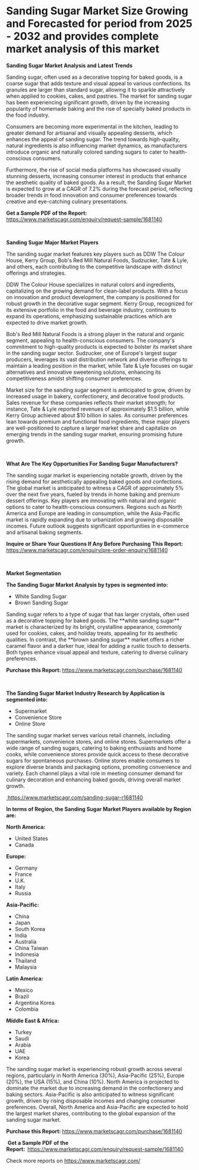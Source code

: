 <p><h1>Sanding Sugar Market Size Growing and Forecasted for period from 2025 - 2032 and provides complete market analysis of this market</h1></p><p><strong>Sanding Sugar Market Analysis and Latest Trends</strong></p>
<p><p>Sanding sugar, often used as a decorative topping for baked goods, is a coarse sugar that adds texture and visual appeal to various confections. Its granules are larger than standard sugar, allowing it to sparkle attractively when applied to cookies, cakes, and pastries. The market for sanding sugar has been experiencing significant growth, driven by the increasing popularity of homemade baking and the rise of specialty baked products in the food industry.</p><p>Consumers are becoming more experimental in the kitchen, leading to greater demand for artisanal and visually appealing desserts, which enhances the appeal of sanding sugar. The trend towards high-quality, natural ingredients is also influencing market dynamics, as manufacturers introduce organic and naturally colored sanding sugars to cater to health-conscious consumers.</p><p>Furthermore, the rise of social media platforms has showcased visually stunning desserts, increasing consumer interest in products that enhance the aesthetic quality of baked goods. As a result, the Sanding Sugar Market is expected to grow at a CAGR of 7.2% during the forecast period, reflecting broader trends in food innovation and consumer preferences towards creative and eye-catching culinary presentations.</p></p>
<p><strong>Get a Sample PDF of the Report:&nbsp;</strong> <a href="https://www.marketscagr.com/enquiry/request-sample/1681140?utm_campaign=3192&utm_medium=2&utm_source=Github&utm_content=ia&utm_term=24032025&utm_id=sanding-sugar">https://www.marketscagr.com/enquiry/request-sample/1681140</a></p>
<p>&nbsp;</p>
<p><strong>Sanding Sugar Major Market Players</strong></p>
<p><p>The sanding sugar market features key players such as DDW The Colour House, Kerry Group, Bob's Red Mill Natural Foods, Sudzucker, Tate & Lyle, and others, each contributing to the competitive landscape with distinct offerings and strategies.</p><p>DDW The Colour House specializes in natural colors and ingredients, capitalizing on the growing demand for clean-label products. With a focus on innovation and product development, the company is positioned for robust growth in the decorative sugar segment. Kerry Group, recognized for its extensive portfolio in the food and beverage industry, continues to expand its operations, emphasizing sustainable practices which are expected to drive market growth. </p><p>Bob's Red Mill Natural Foods is a strong player in the natural and organic segment, appealing to health-conscious consumers. The company's commitment to high-quality products is expected to bolster its market share in the sanding sugar sector. Sudzucker, one of Europe's largest sugar producers, leverages its vast distribution network and diverse offerings to maintain a leading position in the market, while Tate & Lyle focuses on sugar alternatives and innovative sweetening solutions, enhancing its competitiveness amidst shifting consumer preferences.</p><p>Market size for the sanding sugar segment is anticipated to grow, driven by increased usage in bakery, confectionery, and decorative food products. Sales revenue for these companies reflects their market strength; for instance, Tate & Lyle reported revenues of approximately $1.5 billion, while Kerry Group achieved about $10 billion in sales. As consumer preferences lean towards premium and functional food ingredients, these major players are well-positioned to capture a larger market share and capitalize on emerging trends in the sanding sugar market, ensuring promising future growth.</p></p>
<p>&nbsp;</p>
<p><strong>What Are The Key Opportunities For Sanding Sugar Manufacturers?</strong></p>
<p><p>The sanding sugar market is experiencing notable growth, driven by the rising demand for aesthetically appealing baked goods and confections. The global market is anticipated to witness a CAGR of approximately 5% over the next five years, fueled by trends in home baking and premium dessert offerings. Key players are innovating with natural and organic options to cater to health-conscious consumers. Regions such as North America and Europe are leading in consumption, while the Asia-Pacific market is rapidly expanding due to urbanization and growing disposable incomes. Future outlook suggests significant opportunities in e-commerce and artisanal baking segments.</p></p>
<p><strong>Inquire or Share Your Questions If Any Before Purchasing This Report:</strong> <a href="https://www.marketscagr.com/enquiry/pre-order-enquiry/1681140?utm_campaign=3192&utm_medium=2&utm_source=Github&utm_content=ia&utm_term=24032025&utm_id=sanding-sugar">https://www.marketscagr.com/enquiry/pre-order-enquiry/1681140</a></p>
<p>&nbsp;</p>
<p><strong>Market Segmentation</strong></p>
<p><strong>The Sanding Sugar Market Analysis by types is segmented into:</strong></p>
<p><ul><li>White Sanding Sugar</li><li>Brown Sanding Sugar</li></ul></p>
<p><p>Sanding sugar refers to a type of sugar that has larger crystals, often used as a decorative topping for baked goods. The **white sanding sugar** market is characterized by its bright, crystalline appearance, commonly used for cookies, cakes, and holiday treats, appealing for its aesthetic qualities. In contrast, the **brown sanding sugar** market offers a richer caramel flavor and a darker hue, ideal for adding a rustic touch to desserts. Both types enhance visual appeal and texture, catering to diverse culinary preferences.</p></p>
<p><strong>Purchase this Report:&nbsp;</strong><a href="https://www.marketscagr.com/purchase/1681140?utm_campaign=3192&utm_medium=2&utm_source=Github&utm_content=ia&utm_term=24032025&utm_id=sanding-sugar">https://www.marketscagr.com/purchase/1681140</a></p>
<p>&nbsp;</p>
<p><strong>The Sanding Sugar Market Industry Research by Application is segmented into:</strong></p>
<p><ul><li>Supermarket</li><li>Convenience Store</li><li>Online Store</li></ul></p>
<p><p>The sanding sugar market serves various retail channels, including supermarkets, convenience stores, and online stores. Supermarkets offer a wide range of sanding sugars, catering to baking enthusiasts and home cooks, while convenience stores provide quick access to these decorative sugars for spontaneous purchases. Online stores enable consumers to explore diverse brands and packaging options, promoting convenience and variety. Each channel plays a vital role in meeting consumer demand for culinary decoration and enhancing baked goods, driving overall market growth.</p></p>
<p><a href="https://www.marketscagr.com/sanding-sugar-r1681140?utm_campaign=3192&utm_medium=2&utm_source=Github&utm_content=ia&utm_term=24032025&utm_id=sanding-sugar">&nbsp;https://www.marketscagr.com/sanding-sugar-r1681140</a></p>
<p><strong>In terms of Region, the Sanding Sugar Market Players available by Region are:</strong></p>
<p>
    <p> <strong> North America: </strong>
        <ul>
            <li>United States</li>
            <li>Canada</li>
        </ul>
        </p> 
    <p> <strong> Europe: </strong>
        <ul>
            <li>Germany</li>
            <li>France</li>
            <li>U.K.</li>
            <li>Italy</li>
            <li>Russia</li>
        </ul>
        </p> 
    <p> <strong> Asia-Pacific: </strong>
        <ul>
            <li>China</li>
            <li>Japan</li>
            <li>South Korea</li>
            <li>India</li>
            <li>Australia</li>
            <li>China Taiwan</li>
            <li>Indonesia</li>
            <li>Thailand</li>
            <li>Malaysia</li>
        </ul>
        </p> 
    <p> <strong> Latin America: </strong>
        <ul>
            <li>Mexico</li>
            <li>Brazil</li>
            <li>Argentina Korea</li>
            <li>Colombia</li>
        </ul>
        </p> 
    <p> <strong> Middle East & Africa: </strong>
        <ul>
            <li>Turkey</li>
            <li>Saudi</li>
            <li>Arabia</li>
            <li>UAE</li>
            <li>Korea</li>
        </ul>
    </p>
    </p>
<p><p>The sanding sugar market is experiencing robust growth across several regions, particularly in North America (30%), Asia-Pacific (25%), Europe (20%), the USA (15%), and China (10%). North America is projected to dominate the market due to increasing demand in the confectionery and baking sectors. Asia-Pacific is also anticipated to witness significant growth, driven by rising disposable incomes and changing consumer preferences. Overall, North America and Asia-Pacific are expected to hold the largest market shares, contributing to the global expansion of the sanding sugar market.</p></p>
<p><strong>Purchase this Report: </strong><a href="https://www.marketscagr.com/purchase/1681140?utm_campaign=3192&utm_medium=2&utm_source=Github&utm_content=ia&utm_term=24032025&utm_id=sanding-sugar">https://www.marketscagr.com/purchase/1681140</a></p>
<p>&nbsp;<strong>Get a Sample PDF of the Report:&nbsp;&nbsp;</strong><a href="https://www.marketscagr.com/enquiry/request-sample/1681140?utm_campaign=3192&utm_medium=2&utm_source=Github&utm_content=ia&utm_term=24032025&utm_id=sanding-sugar">https://www.marketscagr.com/enquiry/request-sample/1681140</a></p>
<p><strong></strong></p>
<p>Check more reports on <a href="https://www.marketscagr.com/?utm_campaign=3192&utm_medium=2&utm_source=Github&utm_content=ia&utm_term=24032025&utm_id=sanding-sugar">https://www.marketscagr.com/</a></p>